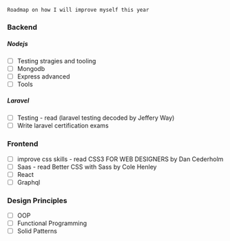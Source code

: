 ```
Roadmap on how I will improve myself this year 
```
### Backend

##### Nodejs
 - [ ] Testing stragies and tooling
 - [ ] Mongodb
 - [ ] Express advanced 
 - [ ] Tools 
 
##### Laravel
 - [ ] Testing - read (laravel testing decoded by Jeffery Way)
 - [ ] Write laravel certification exams
 
### Frontend
 - [ ] improve css skills - read CSS3 FOR WEB DESIGNERS by Dan Cederholm
 - [ ] Saas - read Better CSS with Sass by Cole Henley
 - [ ] React 
 - [ ] Graphql

### Design Principles
 - [ ] OOP
 - [ ] Functional Programming
 - [ ] Solid Patterns
